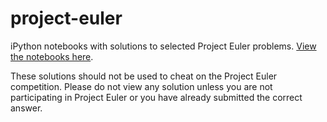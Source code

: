 project-euler
=============

iPython notebooks with solutions to selected Project Euler problems.
[View the notebooks here](http://nbviewer.ipython.org/github/Radcliffe/project-euler/tree/master/).

These solutions should not be used to cheat on the Project Euler
competition. Please do not view any solution unless you are not
participating in Project Euler or you have already submitted the
correct answer.
